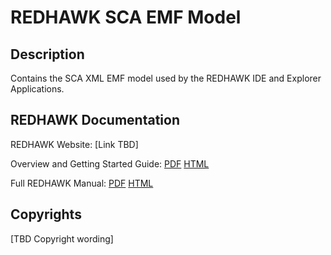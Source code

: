 # REDHAWK SCA EMF Model
 
## Description

Contains the SCA XML EMF model used by the REDHAWK IDE and Explorer Applications.
 
## REDHAWK Documentation

REDHAWK Website: [Link TBD]

Overview and Getting Started Guide: [PDF](LINK_TBD "PDF") [HTML](Link_TBD "HTML")

Full REDHAWK Manual: [PDF](LINK_TBD "PDF") [HTML](Link_TBD "HTML")
 
## Copyrights

[TBD Copyright wording]

